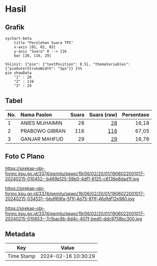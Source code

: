 # Hasil

## Grafik

```mermaid
xychart-beta
    title "Perolehan Suara TPS"
    x-axis [01, 02, 03]
    y-axis "Suara" 0 --> 116
    bar [28, 116, 29]
```

```mermaid
%%{init: {"pie": {"textPosition": 0.5}, "themeVariables": {"pieOuterStrokeWidth": "5px"}} }%%
pie showData
    "1" : 28
    "2" : 116
    "3" : 29
```

## Tabel

| No. | Nama Paslon    | Suara | Suara (raw) | Persentase |
|:--- |:-------------- | -----:| -----------:| ----------:|
| 1   | ANIES MUHAIMIN | 28    | [28][p-1]   | 16,18      |
| 2   | PRABOWO GIBRAN | 116   | [116][p-2]  | 67,05      |
| 3   | GANJAR MAHFUD  | 29    | [29][p-3]   | 16,76      |


[p-1]: https://github.com/gigit-pemilu/pemilu-2024-19-kepulauan-bangka-belitung/blob/main/pilpres/hitung-suara/sub/19-kepulauan-bangka-belitung/sub/06-belitung-timur/sub/02-gantung/sub/2001-gantung/sub/017-tps/sub/paslon-1.txt
[p-2]: https://github.com/gigit-pemilu/pemilu-2024-19-kepulauan-bangka-belitung/blob/main/pilpres/hitung-suara/sub/19-kepulauan-bangka-belitung/sub/06-belitung-timur/sub/02-gantung/sub/2001-gantung/sub/017-tps/sub/paslon-2.txt
[p-3]: https://github.com/gigit-pemilu/pemilu-2024-19-kepulauan-bangka-belitung/blob/main/pilpres/hitung-suara/sub/19-kepulauan-bangka-belitung/sub/06-belitung-timur/sub/02-gantung/sub/2001-gantung/sub/017-tps/sub/paslon-3.txt

## Foto C Plano

https://sirekap-obj-formc.kpu.go.id/3374/pemilu/ppwp/19/06/02/20/01/1906022001017-20240215-010452--b469b125-59b0-4df1-8125-c8136e8dad1f.jpg

https://sirekap-obj-formc.kpu.go.id/3374/pemilu/ppwp/19/06/02/20/01/1906022001017-20240215-034531--bbdf69fa-5f1f-4d75-811f-46dfdf12e980.jpg

https://sirekap-obj-formc.kpu.go.id/3374/pemilu/ppwp/19/06/02/20/01/1906022001017-20240215-010653--7c1bac8b-8d4c-407f-bed0-ddc9758bc300.jpg


## Metadata

| Key        | Value               |
| ---------- | ------------------- |
| Time Stamp | 2024-02-16 10:30:29 |



